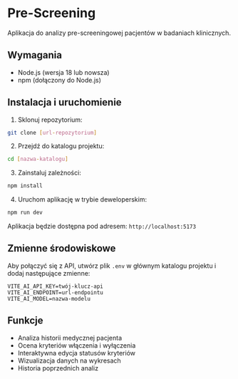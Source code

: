 # Pre-Screening

Aplikacja do analizy pre-screeningowej pacjentów w badaniach klinicznych.

## Wymagania

- Node.js (wersja 18 lub nowsza)
- npm (dołączony do Node.js)

## Instalacja i uruchomienie

1. Sklonuj repozytorium:
```bash
git clone [url-repozytorium]
```

2. Przejdź do katalogu projektu:
```bash
cd [nazwa-katalogu]
```

3. Zainstaluj zależności:
```bash
npm install
```

4. Uruchom aplikację w trybie deweloperskim:
```bash
npm run dev
```

Aplikacja będzie dostępna pod adresem: `http://localhost:5173`

## Zmienne środowiskowe

Aby połączyć się z API, utwórz plik `.env` w głównym katalogu projektu i dodaj następujące zmienne:

```env
VITE_AI_API_KEY=twój-klucz-api
VITE_AI_ENDPOINT=url-endpointu
VITE_AI_MODEL=nazwa-modelu
```

## Funkcje

- Analiza historii medycznej pacjenta
- Ocena kryteriów włączenia i wyłączenia
- Interaktywna edycja statusów kryteriów
- Wizualizacja danych na wykresach
- Historia poprzednich analiz